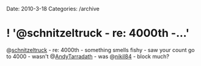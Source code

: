 Date: 2010-3-18
Categories: /archive

# ! '@schnitzeltruck - re: 4000th -...'

@<a href="http://twitter.com/schnitzeltruck" class="aktt_username">schnitzeltruck</a> - re: 4000th - something smells fishy - saw your count go to 4000 - wasn't @<a href="http://twitter.com/AndyTarradath" class="aktt_username">AndyTarradath</a> - was @<a href="http://twitter.com/nikil84" class="aktt_username">nikil84</a> - block much?

